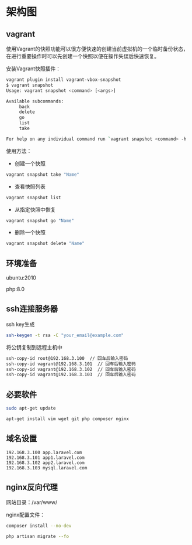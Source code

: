 # 架构图

## vagrant

使用Vagrant的快照功能可以很方便快速的创建当前虚拟机的一个临时备份状态，在进行重要操作时可以先创建一个快照以便在操作失误后快速恢复。

安装Vagrant快照插件：

```bash
vagrant plugin install vagrant-vbox-snapshot
$ vagrant snapshot
Usage: vagrant snapshot <command> [<args>]

Available subcommands:
     back
     delete
     go
     list
     take

For help on any individual command run `vagrant snapshot <command> -h
```

使用方法：

- 创建一个快照

```bash
vagrant snapshot take "Name"
```

- 查看快照列表

```bash
vagrant snapshot list
```

- 从指定快照中恢复

```bash
vagrant snapshot go "Name"
```

- 删除一个快照

```bash
vagrant snapshot delete "Name"
```

## 环境准备

ubuntu:2010

php:8.0



## ssh连接服务器

ssh key生成

```bash
ssh-keygen -t rsa -C "your_email@example.com"
```

将公钥复制到远程主机中

```bash
ssh-copy-id root@192.168.3.100  // 回车后输入密码
ssh-copy-id vagrant@192.168.3.101  // 回车后输入密码
ssh-copy-id vagrant@192.168.3.102  // 回车后输入密码
ssh-copy-id vagrant@192.168.3.103  // 回车后输入密码
```

## 必要软件

```bash
sudo apt-get update 

apt-get install vim wget git php composer nginx
```



## 域名设置

```
192.168.3.100 app.laravel.com
192.168.3.101 app1.laravel.com
192.168.3.102 app2.laravel.com
192.168.3.103 mysql.laravel.com
```



## nginx反向代理

网站目录：/var/www/

nginx配置文件：



```bash
composer install --no-dev

php artisan migrate --fo
```























